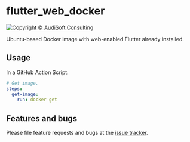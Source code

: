# flutter_web_docker

[![Copyright © AudiSoft Consulting][audisoft_badge]][audisoft_url]

[audisoft_badge]: https://img.shields.io/badge/Copyright%20%C2%A9%202021%20-AudiSoft-orange (Copyright © AudiSoft Consulting)
[audisoft_url]: https://www.audisoft.com/

Ubuntu-based Docker image with web-enabled Flutter already installed.

## Usage

In a GitHub Action Script:

```yaml
# Get image.
steps:
  get-image:
    run: docker get
```

## Features and bugs

Please file feature requests and bugs at the [issue tracker][tracker].

[tracker]: https://github.com/AudiSoft/flutter_web_docker/issues
